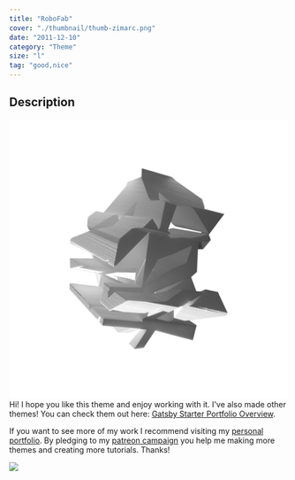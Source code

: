 ```yaml
---
title: "RoboFab"
cover: "./thumbnail/thumb-zimarc.png"
date: "2011-12-10"
category: "Theme"
size: "l"
tag: "good,nice"
---
```

## Description

![](./thumbnail/thumb-zimarc.png)
Hi!
I hope you like this theme and enjoy working with it. I've also made other themes! You can check them out here: [Gatsby Starter Portfolio Overview](https://gatsby-starter-portfolio.netlify.com/).


If you want to see more of my work I recommend visiting my [personal portfolio](https://www.lekoarts.de). By pledging to my [patreon campaign](https://www.patreon.com/lekoarts) you help me making more themes and creating more tutorials. Thanks!


<img src="https://images.ctfassets.net/mgd90li3yfeu/6ACnlshBo4WmQqaA6aQims/40967a2e046b1dbcd36c4772a01c19f9/thumb-zimarc.svg">


